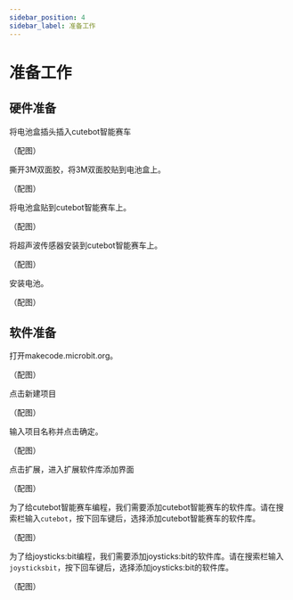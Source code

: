 ```yaml
---
sidebar_position: 4
sidebar_label: 准备工作
---
```


# 准备工作

## 硬件准备

将电池盒插头插入cutebot智能赛车

（配图）

撕开3M双面胶，将3M双面胶贴到电池盒上。

（配图）

将电池盒贴到cutebot智能赛车上。

（配图）

将超声波传感器安装到cutebot智能赛车上。

（配图）

安装电池。

（配图）

## 软件准备

打开makecode.microbit.org。

（配图）

点击新建项目

（配图）

输入项目名称并点击确定。

（配图）

点击扩展，进入扩展软件库添加界面

（配图）

为了给cutebot智能赛车编程，我们需要添加cutebot智能赛车的软件库。请在搜索栏输入`cutebot`，按下回车键后，选择添加cutebot智能赛车的软件库。

（配图）

为了给joysticks:bit编程，我们需要添加joysticks:bit的软件库。请在搜索栏输入`joysticksbit`，按下回车键后，选择添加joysticks:bit的软件库。

（配图）
